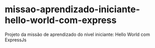 # missao-aprendizado-iniciante-hello-world-com-express
Projeto da missão de aprendizado do nivel iniciante: Hello World com ExpressJs
